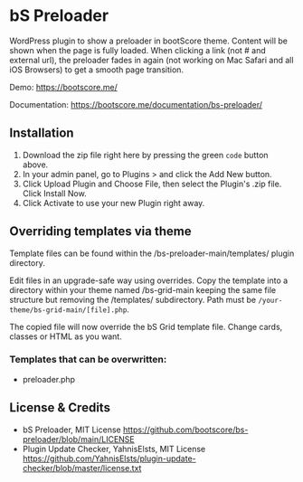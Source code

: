 # bS Preloader

WordPress plugin to show a preloader in bootScore theme. Content will be shown when the page is fully loaded. When clicking a link (not # and external url), the preloader fades in again (not working on Mac Safari and all iOS Browsers) to get a smooth page transition.

Demo: https://bootscore.me/

Documentation: https://bootscore.me/documentation/bs-preloader/

## Installation

1. Download the zip file right here by pressing the green `code` button above. 
2. In your admin panel, go to Plugins > and click the Add New button.
3. Click Upload Plugin and Choose File, then select the Plugin's .zip file. Click Install Now.
4. Click Activate to use your new Plugin right away.

## Overriding templates via theme

Template files can be found within the /bs-preloader-main/templates/ plugin directory.

Edit files in an upgrade-safe way using overrides. Copy the template into a directory within your theme named /bs-grid-main keeping the same file structure but removing the /templates/ subdirectory. Path must be `/your-theme/bs-grid-main/[file].php`.

The copied file will now override the bS Grid template file. Change cards, classes or HTML as you want.

### Templates that can be overwritten:

- preloader.php


## License & Credits

- bS Preloader, MIT License https://github.com/bootscore/bs-preloader/blob/main/LICENSE
- Plugin Update Checker, YahnisElsts, MIT License https://github.com/YahnisElsts/plugin-update-checker/blob/master/license.txt
